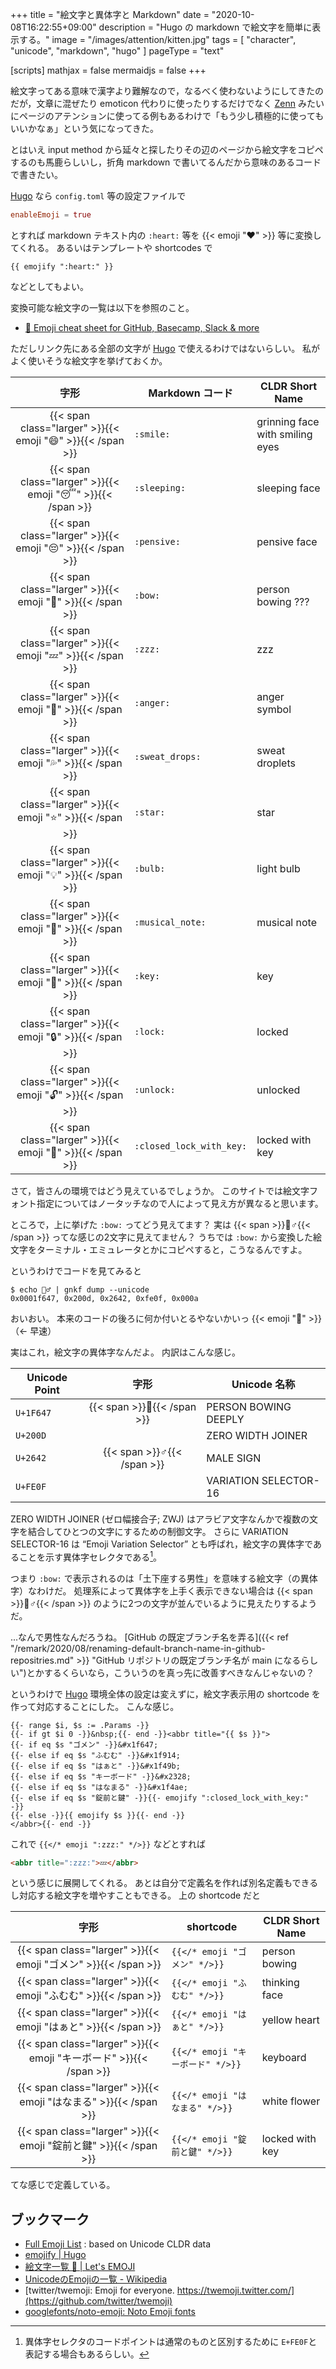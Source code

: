 +++
title = "絵文字と異体字と Markdown"
date =  "2020-10-08T16:22:55+09:00"
description = "Hugo の markdown で絵文字を簡単に表示する。"
image = "/images/attention/kitten.jpg"
tags = [ "character", "unicode", "markdown", "hugo" ]
pageType = "text"

[scripts]
  mathjax = false
  mermaidjs = false
+++

絵文字ってある意味で漢字より難解なので，なるべく使わないようにしてきたのだが，文章に混ぜたり emoticon 代わりに使ったりするだけでなく [Zenn] みたいにページのアテンションに使ってる例もあるわけで「もう少し積極的に使ってもいいかなぁ」という気になってきた。

とはいえ input method から延々と探したりその辺のページから絵文字をコピペするのも馬鹿らしいし，折角 markdown で書いてるんだから意味のあるコードで書きたい。

[Hugo] なら `config.toml` 等の設定ファイルで

```toml
enableEmoji = true
```

とすれば markdown テキスト内の `:heart:` 等を {{< emoji ":heart:" >}} 等に変換してくれる。
あるいはテンプレートや shortcodes で

```text
{{ emojify ":heart:" }}
```

などとしてもよい。

変換可能な絵文字の一覧は以下を参照のこと。

- [🎁 Emoji cheat sheet for GitHub, Basecamp, Slack & more](https://www.webfx.com/tools/emoji-cheat-sheet/)

ただしリンク先にある全部の文字が [Hugo] で使えるわけではないらしい。
私がよく使いそうな絵文字を挙げておくか。

| 字形  | Markdown コード | CLDR Short Name |
|:-----:| --------------- | ------------ |
| {{< span class="larger" >}}{{< emoji ":smile:" >}}{{< /span >}} | `:smile:` | grinning face with smiling eyes |
| {{< span class="larger" >}}{{< emoji ":sleeping:" >}}{{< /span >}} | `:sleeping:` | sleeping face |
| {{< span class="larger" >}}{{< emoji ":pensive:" >}}{{< /span >}} | `:pensive:` | pensive face  |
| {{< span class="larger" >}}{{< emoji ":bow:" >}}{{< /span >}} | `:bow:` | person bowing ??? |
| {{< span class="larger" >}}{{< emoji ":zzz:" >}}{{< /span >}} | `:zzz:` | zzz |
| {{< span class="larger" >}}{{< emoji ":anger:" >}}{{< /span >}} | `:anger:` | anger symbol |
| {{< span class="larger" >}}{{< emoji ":sweat_drops:" >}}{{< /span >}} | `:sweat_drops:` | sweat droplets  |
| {{< span class="larger" >}}{{< emoji ":star:" >}}{{< /span >}} | `:star:` | star  |
| {{< span class="larger" >}}{{< emoji ":bulb:" >}}{{< /span >}} | `:bulb:` | light bulb  |
| {{< span class="larger" >}}{{< emoji ":musical_note:" >}}{{< /span >}} | `:musical_note:` | musical note  |
| {{< span class="larger" >}}{{< emoji ":key:" >}}{{< /span >}} | `:key:` | key |
| {{< span class="larger" >}}{{< emoji ":lock:" >}}{{< /span >}} | `:lock:` | locked |
| {{< span class="larger" >}}{{< emoji ":unlock:" >}}{{< /span >}} | `:unlock:` | unlocked  |
| {{< span class="larger" >}}{{< emoji ":closed_lock_with_key:" >}}{{< /span >}} | `:closed_lock_with_key:` | locked with key |

さて，皆さんの環境ではどう見えているでしょうか。
このサイトでは絵文字フォント指定についてはノータッチなので人によって見え方が異なると思います。 

ところで，上に挙げた `:bow:` ってどう見えてます？ 実は {{< span >}}&#x1f647;&#x2642;{{< /span >}} ってな感じの2文字に見えてません？ うちでは `:bow:` から変換した絵文字をターミナル・エミュレータとかにコピペすると，こうなるんですよ。

というわけでコードを見てみると

```text
$ echo 🙇‍♂️ | gnkf dump --unicode
0x0001f647, 0x200d, 0x2642, 0xfe0f, 0x000a
```

おいおい。
本来のコードの後ろに何か付いとるやないかいっ {{< emoji ":anger:" >}} （← 早速）

実はこれ，絵文字の異体字なんだよ。
内訳はこんな感じ。

| Unicode Point |                字形                | Unicode 名称          |
| ------------- |:----------------------------------:| --------------------- |
| `U+1F647`     | {{< span >}}&#x1f647;{{< /span >}} | PERSON BOWING DEEPLY  |
| `U+200D`      |                                    | ZERO WIDTH JOINER     |
| `U+2642`      | {{< span >}}&#x2642;{{< /span >}}  | MALE SIGN             |
| `U+FE0F`      |                                    | VARIATION SELECTOR-16 |

ZERO WIDTH JOINER (ゼロ幅接合子; ZWJ) はアラビア文字なんかで複数の文字を結合してひとつの文字にするための制御文字。
さらに VARIATION SELECTOR-16 は “Emoji Variation Selector” とも呼ばれ，絵文字の異体字であることを示す異体字セレクタである[^vs1]。

[^vs1]: 異体字セレクタのコードポイントは通常のものと区別するために `E+FE0F`と表記する場合もあるらしい。

つまり `:bow:` で表示されるのは「土下座する男性」を意味する絵文字（の異体字）なわけだ。
処理系によって異体字を上手く表示できない場合は {{< span >}}&#x1f647;&#x2642;{{< /span >}} のように2つの文字が並んでいるように見えたりするようだ。

...なんで男性なんだろうね。
[GitHub の既定ブランチ名を弄る]({{< ref "/remark/2020/08/renaming-default-branch-name-in-github-repositries.md" >}} "GitHub リポジトリの既定ブランチ名が main になるらしい")とかするくらいなら，こういうのを真っ先に改善すべきなんじゃないの？

というわけで [Hugo] 環境全体の設定は変えずに，絵文字表示用の shortcode を作って対応することにした。
こんな感じ。

```text
{{- range $i, $s := .Params -}}
{{- if gt $i 0 -}}&nbsp;{{- end -}}<abbr title="{{ $s }}">
{{- if eq $s "ゴメン" -}}&#x1f647;
{{- else if eq $s "ふむむ" -}}&#x1f914;
{{- else if eq $s "はぁと" -}}&#x1f49b;
{{- else if eq $s "キーボード" -}}&#x2328;
{{- else if eq $s "はなまる" -}}&#x1f4ae;
{{- else if eq $s "錠前と鍵" -}}{{- emojify ":closed_lock_with_key:" -}}
{{- else -}}{{ emojify $s }}{{- end -}}
</abbr>{{- end -}}
```

これで `{{</* emoji ":zzz:" */>}}` などとすれば

```html
<abbr title=":zzz:">💤</abbr>
```

という感じに展開してくれる。
あとは自分で定義名を作れば別名定義もできるし対応する絵文字を増やすこともできる。
上の shortcode だと

|                                字形                                | shortcode                        | CLDR Short Name |
|:------------------------------------------------------------------:| -------------------------------- | --------------- |
|   {{< span class="larger" >}}{{< emoji "ゴメン" >}}{{< /span >}}   | `{{</* emoji "ゴメン" */>}}`     | person bowing   |
|   {{< span class="larger" >}}{{< emoji "ふむむ" >}}{{< /span >}}   | `{{</* emoji "ふむむ" */>}}`     | thinking face   |
|   {{< span class="larger" >}}{{< emoji "はぁと" >}}{{< /span >}}   | `{{</* emoji "はぁと" */>}}`     | yellow heart    |
| {{< span class="larger" >}}{{< emoji "キーボード" >}}{{< /span >}} | `{{</* emoji "キーボード" */>}}` | keyboard        |
|  {{< span class="larger" >}}{{< emoji "はなまる" >}}{{< /span >}}  | `{{</* emoji "はなまる" */>}}`   | white flower    |
|  {{< span class="larger" >}}{{< emoji "錠前と鍵" >}}{{< /span >}}  | `{{</* emoji "錠前と鍵" */>}}`   | locked with key |

てな感じで定義している。

## ブックマーク

- [Full Emoji List](https://unicode.org/emoji/charts/full-emoji-list.html) : based on Unicode CLDR data
- [emojify | Hugo](https://gohugo.io/functions/emojify/)
- [絵文字一覧 🤣 | Let's EMOJI](https://lets-emoji.com/emojilist/)
- [UnicodeのEmojiの一覧 - Wikipedia](https://ja.wikipedia.org/wiki/Unicode%E3%81%AEEmoji%E3%81%AE%E4%B8%80%E8%A6%A7)
- [twitter/twemoji: Emoji for everyone. https://twemoji.twitter.com/](https://github.com/twitter/twemoji)
- [googlefonts/noto-emoji: Noto Emoji fonts](https://github.com/googlefonts/noto-emoji)

[Zenn]: https://zenn.dev/ "Zenn｜プログラマーのための情報共有コミュニティ"
[Hugo]: https://gohugo.io/ "The world’s fastest framework for building websites | Hugo"
<!-- eof -->
